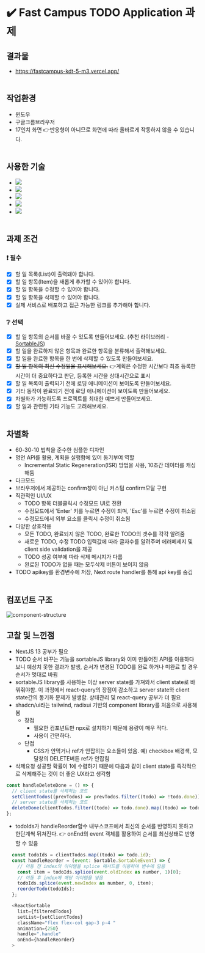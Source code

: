# ✔️ Fast Campus TODO Application 과제

## 결과물

- https://fastcampus-kdt-5-m3.vercel.app/
  <br><br>

## 작업환경

- 윈도우
- 구글크롬브라우저
- 17인치 화면 👉반응형이 아니므로 화면에 따라 올바르게 작동하지 않을 수 있습니다.
  <br><br>

## 사용한 기술

- <img src="https://img.shields.io/badge/React-61DAFB?style=flat&logo=React&logoColor=white"/>
- <img src="https://img.shields.io/badge/Typescript-3178C6?style=flat&logo=typescript&logoColor=white"/>
- <img src="https://img.shields.io/badge/Next.js-000000?style=flat&logo=nextdotjs&logoColor=white"/>
- <img src="https://img.shields.io/badge/Tailwind CSS-06B6D4?style=flat&logo=tailwindcss&logoColor=white"/>
- <img src="https://img.shields.io/badge/React Query-FF4154?style=flat&logo=reactquery&logoColor=white"/>
  <br><br>

## 과제 조건

### ❗ 필수

- [x] 할 일 목록(List)이 출력돼야 합니다.
- [x] 할 일 항목(Item)을 새롭게 추가할 수 있어야 합니다.
- [x] 할 일 항목을 수정할 수 있어야 합니다.
- [x] 할 일 항목을 삭제할 수 있어야 합니다.
- [x] 실제 서비스로 배포하고 접근 가능한 링크를 추가해야 합니다.

### ❔ 선택

- [x] 할 일 항목의 순서를 바꿀 수 있도록 만들어보세요. (추천 라이브러리 - [SortableJS](http://sortablejs.github.io/Sortable/))
- [x] 할 일을 완료하지 않은 항목과 완료한 항목을 분류해서 출력해보세요.
- [x] 할 일을 완료한 항목을 한 번에 삭제할 수 있도록 만들어보세요.
- [x] ~~할 일 항목의 최신 수정일을 표시해보세요.~~ 👉계획은 수정한 시간보다 최초 등록한 시간이 더 중요하다고 판단, 등록한 시간을 상대시간으로 표시
- [x] 할 일 목록이 출력되기 전에 로딩 애니메이션이 보이도록 만들어보세요.
- [x] 기타 동작이 완료되기 전에 로딩 애니메이션이 보이도록 만들어보세요.
- [x] 차별화가 가능하도록 프로젝트를 최대한 예쁘게 만들어보세요.
- [x] 할 일과 관련된 기타 기능도 고려해보세요.
      <br><br>

## 차별화

- 60-30-10 법칙을 준수한 심플한 디자인
- 명언 API를 활용, 계획을 실행함에 있어 동기부여 역할
  - Incremental Static Regeneration(ISR) 방법을 사용, 10초간 데이터를 캐싱해둠
- 다크모드
- 브라우저에서 제공하는 confirm창이 아닌 커스텀 confirm모달 구현
- 직관적인 UI/UX
  - TODO 항목 더블클릭시 수정모드 UI로 전환
  - 수정모드에서 'Enter' 키를 누르면 수정이 되며, 'Esc'를 누르면 수정이 취소됨
  - 수정모드에서 외부 요소를 클릭시 수정이 취소됨
- 다양한 상호작용
  - 모든 TODO, 완료되지 않은 TODO, 완료한 TODO의 갯수를 각각 알려줌
  - 새로운 TODO, 수정 TODO 입력값에 따라 글자수를 알려주며 에러메세지 및 client side validation을 제공
  - TODO 성공 여부에 따라 삭제 메시지가 다름
  - 완료된 TODO가 없을 때는 모두삭제 버튼이 보이지 않음
- TODO apikey를 환경변수에 저장, Next route handler를 통해 api key를 숨김
  <br><br>

## 컴포넌트 구조

![component-structure](https://github.com/KDT1-FE/KDT5-M3/assets/87072568/676aca6b-c9b3-4353-bdb3-3f496ee05672)

## 고찰 및 느낀점

- NextJS 13 공부가 필요
- TODO 순서 바꾸는 기능을 sortableJS library와 이미 만들어진 API를 이용하다보니 예상치 못한 결과가 발생, 순서가 변경된 TODO를 완료 하거나 미완료 할 경우 순서가 멋대로 바뀜
- sortableJS library를 사용하는 이상 server state를 가져와서 client state로 바꿔줘야함. 이 과정에서 react-query의 장점이 감소하고 server state와 client state간의 동기화 문제가 발생함. 상태관리 및 react-query 공부가 더 필요
- shadcn/ui라는 tailwind, radixui 기반의 component library를 처음으로 사용해봄
  - 장점
    - 필요한 컴포넌트만 npx로 설치하기 때문에 용량이 매우 적다.
    - 사용이 간편하다.
  - 단점
    - CSS가 안먹거나 ref가 안잡히는 요소들이 있음. 예) checkbox 배경색, 모달창의 DELETE버튼 ref가 안잡힘
- 삭제요청 성공할 확률이 1에 수렴하기 때문에 다음과 같이 client state를 즉각적으로 삭제해주는 것이 더 좋은 UX라고 생각함

```js
const handleDeleteDone = () => {
  // client state를 삭제하는 코드
  setClientTodos((prevTodos) => prevTodos.filter((todo) => !todo.done));
  // server state를 삭제하는 코드
  deleteDone(clientTodos.filter((todo) => todo.done).map((todo) => todo.id));
};
```

- todoIds가 handleReorder함수 내부스코프에서 최신의 순서를 반영하지 못하고 한단계씩 뒤쳐진다. 👉 onEnd의 event 객체를 활용하여 순서를 최신상태로 반영할 수 있음

```js
  const todoIds = clientTodos.map((todo) => todo.id);
  const handleReorder = (event: Sortable.SortableEvent) => {
    // 이동 전 index의 아이템을 splice 매서드를 이용하여 변수에 담음
    const item = todoIds.splice(event.oldIndex as number, 1)[0];
    // 이동 후 index에 해당 아이템을 넣음
    todoIds.splice(event.newIndex as number, 0, item);
    reorderTodo(todoIds);
  };

  <ReactSortable
    list={filteredTodos}
    setList={setClientTodos}
    className="flex flex-col gap-3 p-4 "
    animation={250}
    handle=".handle"
    onEnd={handleReorder}
  >
```

